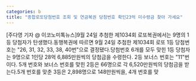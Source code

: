 ```yaml
---
categories: b
title: "종합로또당첨번호 조회 및 연금복권 당첨번호 확인23억 미수령금 찾아 가세요"
---
```

[주다영 기자 @ 이코노미톡뉴스]9월 24일 추첨한 제1034회 로또복권에서는 9명의 1등 당첨자가 탄생했다.동행복권에 따르면 9월 24일 추첨한 제1034회 로또 1등 당첨번호는 "26, 31, 32, 33, 38, 40번"으로 결정됐다.당첨번호 6개를 모두 맞힌 1등 당첨자는 9명으로 1인당 28억 6,885만원씩의 당첨금을 수령한다. 2등 보너스 번호는 "11"번이다. 5개 번호와 보너스 번호를 맞힌 2등은 66명으로 각 6,520만원씩의 당첨금을 받는다.5개 번호를 맞춘 3등은 2,898명으로 148만원씩을, 4개 번호를 맞